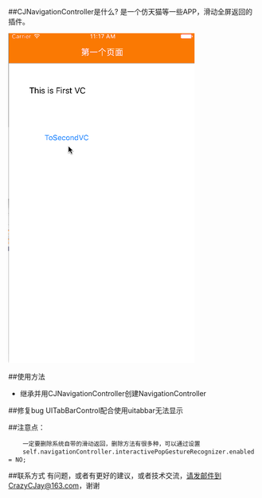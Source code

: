 ##CJNavigationController是什么?
是一个仿天猫等一些APP，滑动全屏返回的插件。


![(下拉刷新02-动画图片)](https://raw.githubusercontent.com/CrazyCJay/CJNavigationController/master/show.gif)

##使用方法
* 继承并用CJNavigationController创建NavigationController

##修复bug
UITabBarControl配合使用uitabbar无法显示

##注意点：
```obj
    一定要删除系统自带的滑动返回，删除方法有很多种，可以通过设置
    self.navigationController.interactivePopGestureRecognizer.enabled = NO;
```

##联系方式
有问题，或者有更好的建议，或者技术交流，请发邮件到CrazyCJay@163.com，谢谢
